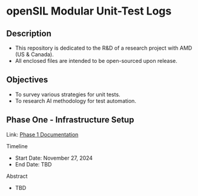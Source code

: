 # openSIL Modular Unit-Test Logs

## Description
- This repository is dedicated to the R&D of a research project with AMD (US & Canada).
- All enclosed files are intended to be open-sourced upon release.

## Objectives
- To survey various strategies for unit tests.
- To research AI methodology for test automation.

## Phase One - Infrastructure Setup
Link: [Phase 1 Documentation](Phase1.md)

Timeline
- Start Date: November 27, 2024
- End Date: TBD

Abstract
- TBD
